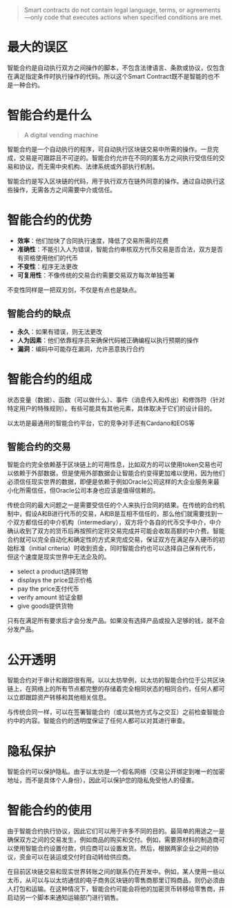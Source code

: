 
> Smart contracts do not contain legal language, terms, or agreements—only code that executes actions when specified conditions are met.

# 最大的误区

智能合约是自动执行双方之间操作的脚本，不包含法律语言、条款或协议，仅包含在满足指定条件时执行操作的代码。所以这个Smart Contract既不是智能的也不是一种合约。



# 智能合约是什么

> A digital vending machine


智能合约是一个自动执行的程序，可自动执行区块链交易中所需的操作。一旦完成，交易是可跟踪且不可逆的。智能合约允许在不同的匿名方之间执行受信任的交易和协议，而无需中央机构、法律系统或外部执行机制。


智能合约是写入区块链的代码，用于执行双方在链外同意的操作。通过自动执行这些操作，无需各方之间需要中介或信任。


# 智能合约的优势

- **效率**：他们加快了合同执行速度，降低了交易所需的花费
- **准确性**：不能引入人为错误，智能合约审核双方代币交易是否合法，双方是否有资格使用他们的代币
- **不变性**：程序无法更改
- **可复用性**：不像传统的交易合约需要交易双方每次单独签署

不变性同样是一把双刃剑，不仅是有点也是缺点。

## 智能合约的缺点

- **永久**：如果有错误，则无法更改
- **人为因素**：他们依靠程序员来确保代码被正确编程以执行预期的操作
- **漏洞**：编码中可能存在漏洞，允许恶意执行合约

# 智能合约的组成

状态变量（数据）、函数（可以做什么）、事件（消息传入和传出）和修饰符（针对特定用户的特殊规则）。有些可能具有其他元素，具体取决于它们的设计目的。

以太坊是最通用的智能合约平台，它的竞争对手还有Cardano和EOS等
## 智能合约的交易

智能合约完全依赖基于区块链上的可用性息，比如双方的可以使用token交易也可以依赖于外部数据，但是使用外部数据会让智能合约变得更加难以使用，因为他们必须信任现实世界的数据，即便是依赖于例如Oracle公司这样的大企业服务来最小化所需信任，但Oracle公司本身也应该是值得信赖的。

传统合同的最大问题之一是需要受信任的个人来执行合同的结果。在传统的合约机制中，假设A和B进行代币的交易，A和B是互相不信任的，那么他们就需要找到一个双方都信任的中介机构（intermediary），双方将个各自的代币交予中介，中介确认收到了双方的货币后再按照约定将交易完成并可能会收取高额的中介费。智能合约就可以完全自动化和确定性的方式来完成交易，保证双方在满足存入硬币的初始标准（initial criteria）时收到资金，同时智能合约也可以选择自己保有代币，但这个速度是现实世界中无法企及的。

- select a product选择货物
- displays the price显示价格
- pay the price支付代币
- verify  amount  验证金额
- give goods提供货物

只有在满足所有要求后才会分发产品。如果没有选择产品或投入足够的钱，就不会分发产品。


# 公开透明

智能合约对于审计和跟踪很有用。以以太坊举例，以太坊的智能合约位于公共区块链上，在网络上的所有节点都完整的存储着完全相同状态的相同合约，任何人都可以立即跟踪资产转移和其他相关信息。

与传统合同一样，可以在签署智能合约（或以其他方式与之交互）之前检查智能合约中的内容。智能合约的透明度保证了任何人都可以对其进行审查。


# 隐私保护

智能合约可以保护隐私。由于以太坊是一个假名网络（交易公开绑定到唯一的加密地址，而不是具体个人身份），因此可以保护您的隐私免受他人的侵害。



# 智能合约的使用

由于智能合约执行协议，因此它们可以用于许多不同的目的。最简单的用途之一是确保双方之间的交易发生，例如商品的购买和交付。例如，需要原材料的制造商可以使用智能合约设置付款，供应商可以设置发货。然后，根据两家企业之间的协议，资金可以在装运或交付时自动转给供应商。


在目前区块链交易和现实世界转账之间的联系仍在开发中。例如，某人使用一些以太币，从可以与以太坊通信的电子商务区块链的零售商那里订购商品，则仍必须由人打包和运输。在这种情况下，智能合约可能会将他的加密货币转移给零售商，并启动另一个脚本来通知运输部门进行销售。



